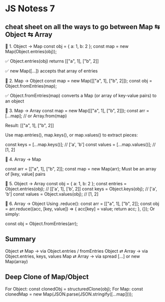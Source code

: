 # JS Notess 7

## cheat sheet on all the ways to go between Map ⇆ Object ⇆ Array

🔹 1. Object → Map
const obj = { a: 1, b: 2 };
const map = new Map(Object.entries(obj));

✅ Object.entries(obj) returns [["a", 1], ["b", 2]]

✅ new Map([...]) accepts that array of entries

🔹 2. Map → Object
const map = new Map([["a", 1], ["b", 2]]);
const obj = Object.fromEntries(map);

✅ Object.fromEntries(map) converts a Map (or array of key-value pairs) to an object

🔹 3. Map → Array
const map = new Map([["a", 1], ["b", 2]]);
const arr = [...map]; // or Array.from(map)

Result: [["a", 1], ["b", 2]]

Use map.entries(), map.keys(), or map.values() to extract pieces:

const keys = [...map.keys()]; // ['a', 'b']
const values = [...map.values()]; // [1, 2]

🔹 4. Array → Map

const arr = [["a", 1], ["b", 2]];
const map = new Map(arr);
Must be an array of [key, value] pairs

🔹 5. Object → Array
const obj = { a: 1, b: 2 };
const entries = Object.entries(obj); // [['a', 1], ['b', 2]]
const keys = Object.keys(obj); // ['a', 'b']
const values = Object.values(obj); // [1, 2]

🔹 6. Array → Object
Using .reduce():
const arr = [["a", 1], ["b", 2]];
const obj = arr.reduce((acc, [key, value]) => {
acc[key] = value;
return acc;
}, {});
Or simply:

const obj = Object.fromEntries(arr);

## Summary

Object ⇄ Map → via Object.entries / fromEntries
Object ⇄ Array → via Object.entries, keys, values
Map ⇄ Array → via spread [...] or new Map(array)

## Deep Clone of Map/Object

For Object:
const clonedObj = structuredClone(obj);
For Map:
const clonedMap = new Map(JSON.parse(JSON.stringify([...map])));
